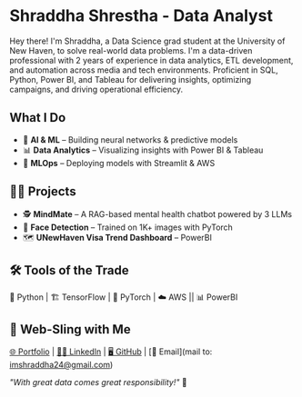 # Shraddha Shrestha - Data Analyst  

Hey there! I'm Shraddha, a Data Science grad student at the University of New Haven, to solve real-world data problems. I'm a data-driven professional with 2 years of experience in data analytics, ETL development, and automation across media and tech environments. Proficient in SQL, Python, Power BI, and Tableau for delivering insights, optimizing campaigns, and driving operational efficiency.

## What I Do  
- 🧠 **AI & ML** – Building neural networks & predictive models  
- 📊 **Data Analytics** – Visualizing insights with Power BI & Tableau 
- 🚀 **MLOps** – Deploying models with Streamlit & AWS  

## 🦸‍♂️ Projects  
- 🕵️ **MindMate** – A RAG-based mental health chatbot powered by 3 LLMs  
- 📸 **Face Detection** – Trained on 1K+ images with PyTorch  
- 🗺️ **UNewHaven Visa Trend Dashboard** – PowerBI

## 🛠️ Tools of the Trade  
🐍 Python | 🏗️ TensorFlow | 🔬 PyTorch | ☁️ AWS  || 📊 PowerBI

## 🔗 Web-Sling with Me  
[🌐 Portfolio](https://shraddha-stha.netlify.app/) | [🕵️‍♂️ LinkedIn](https://linkedin.com/in/shraddha-shrestha-j06/) | [🖥️ GitHub](https://github.com/shraddha-sthaa) | [📧 Email](mail to: imshraddha24@gmail.com)  

_"With great data comes great responsibility!"_ 🚀  
